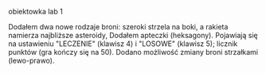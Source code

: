 obiektowka lab 1

Dodałem dwa nowe rodzaje broni: szeroki strzela na boki, a rakieta namierza najbliższe asteroidy,
Dodałem apteczki (heksagony). Pojawiają się na ustawieniu "LECZENIE" (klawisz 4) i "LOSOWE" (klawisz 5); licznik punktów (gra kończy się na 50).
Dodano możliwość zmiany broni strzałkami (lewo-prawo).
